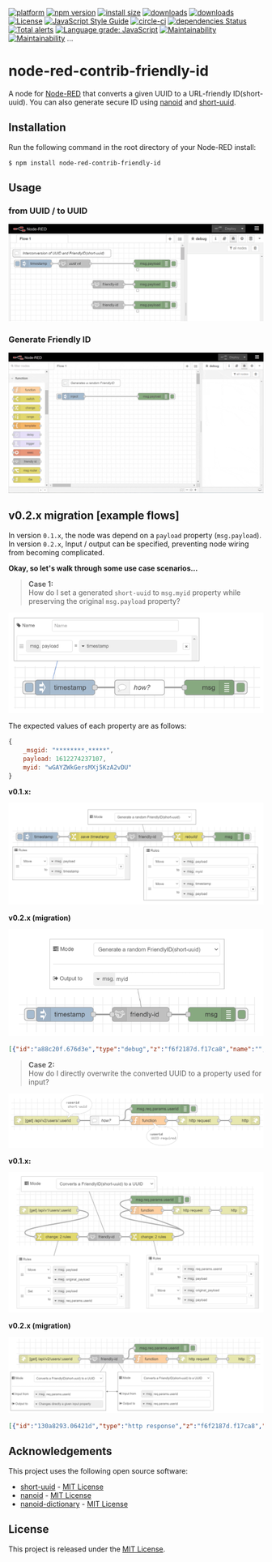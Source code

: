 [![platform][img-platform]][url-nodered]
[![npm version][img-npm-version]][url-my-flow]
[![install size][img-install-size]][url-packagephobia]
[![downloads][img-downloads-current]][url-npm-package]
[![downloads][img-downloads-total]][url-npm-package]
[![License][img-license]](License)
[![JavaScript Style Guide][img-standard]][url-standard]
[![circle-ci][img-circleci]][url-circleci]
[![dependencies Status][img-depends-status]][url-david-dm]
[![Total alerts][img-lgtm-alerts]][url-lgtm]
[![Language grade: JavaScript][img-lgtm-lang-grade]][url-lgtm]
[![Maintainability][img-codeclimate-m]][url-codeclimate]
[![Maintainability][img-codeclimate-t]][url-codeclimate]
...



# node-red-contrib-friendly-id
A node for [Node-RED](http://www.nodered.org/) that converts a given UUID to a URL-friendly ID(short-uuid). You can also generate secure ID using [nanoid](https://github.com/ai/nanoid) and [short-uuid](https://github.com/oculus42/short-uuid).

## Installation
Run the following command in the root directory of your Node-RED install:
```shell
$ npm install node-red-contrib-friendly-id
```

## Usage

### from UUID / to UUID
![encode-decode](.images/encode-decode.gif)

### Generate Friendly ID
![generate](.images/generate-id.gif)


## v0.2.x migration [example flows]
In version `0.1.x`, the node was depend on a `payload` property (`msg.payload`).  
In version `0.2.x`, Input / output can be specified, preventing node wiring from becoming complicated.


**Okay, so let's walk through some use case scenarios...**

> **Case 1:**  
> How do I set a generated `short-uuid` to `msg.myid` property while preserving the original `msg.payload` property?

![How?](.images/timestamp-shortuuid-how.png)

The expected values of each property are as follows:

```js
{
    _msgid: "********.*****",
    payload: 1612274237107,
    myid: "wGAYZWkGersMXj5KzA2vDU"
}
```

**v0.1.x:**

![v0.1.x](.images/timestamp-shortuuid-v0.1.x.png)


**v0.2.x (migration)**

![v0.2.x](.images/timestamp-shortuuid-v0.2.x.png)

```json
[{"id":"a88c20f.676d3e","type":"debug","z":"f6f2187d.f17ca8","name":"","active":true,"tosidebar":true,"console":false,"tostatus":false,"complete":"true","targetType":"full","statusVal":"","statusType":"auto","x":450,"y":340,"wires":[]},{"id":"c04fc85.e6ef838","type":"friendly-id","z":"f6f2187d.f17ca8","name":"","mode":"GENERATE-SHORTID","charlen":21,"charset":"DEFAULT","customs":"","tostatus":false,"statusVal":"","statusType":"auto","inputFromVal":"","inputFromType":"auto","outputToVal":"myid","outputToType":"msg","x":300,"y":340,"wires":[["a88c20f.676d3e"]]},{"id":"68101c27.6c4f84","type":"inject","z":"f6f2187d.f17ca8","name":"","props":[{"p":"payload"}],"repeat":"","crontab":"","once":false,"onceDelay":0.1,"topic":"","payload":"","payloadType":"date","x":140,"y":340,"wires":[["c04fc85.e6ef838"]]}]
```


> **Case 2:**  
> How do I directly overwrite the converted UUID to a property used for input?

![how?](.images/changes-param-directly-how.png)


**v0.1.x:**

![v0.1.x](.images/changes-param-directly-v0.1.x.png)

**v0.2.x (migration)**

![v0.2.x](.images/changes-param-directly-v0.2.x.png)

```json
[{"id":"130a8293.06421d","type":"http response","z":"f6f2187d.f17ca8","name":"","statusCode":"","headers":{},"x":510,"y":380,"wires":[]},{"id":"283657c9.5e37d8","type":"friendly-id","z":"f6f2187d.f17ca8","name":"","mode":"DECODE","charlen":21,"charset":"DEFAULT","customs":"","tostatus":false,"statusVal":"","statusType":"auto","inputFromVal":"req.params.userid","inputFromType":"msg","outputToVal":"req.params.userid","outputToType":"msg","x":360,"y":380,"wires":[["19a63487.dc85bb","130a8293.06421d"]]},{"id":"92bdbc63.ac83f","type":"http in","z":"f6f2187d.f17ca8","name":"","url":"/api/v2/users/:userid","method":"get","upload":false,"swaggerDoc":"","x":150,"y":380,"wires":[["283657c9.5e37d8"]]},{"id":"19a63487.dc85bb","type":"debug","z":"f6f2187d.f17ca8","name":"","active":true,"tosidebar":true,"console":false,"tostatus":false,"complete":"req.params.userid","targetType":"msg","statusVal":"","statusType":"auto","x":560,"y":340,"wires":[]}]
```


## Acknowledgements
This project uses the following open source software:
- [short-uuid](https://www.npmjs.com/package/short-uuid) - [MIT License](https://github.com/oculus42/short-uuid/blob/develop/LICENSE)
- [nanoid](https://www.npmjs.com/package/nanoid) - [MIT License](https://github.com/ai/nanoid/blob/main/LICENSE)
- [nanoid-dictionary](https://www.npmjs.com/package/nanoid-dictionary) - [MIT License](https://github.com/CyberAP/nanoid-dictionary/blob/master/LICENSE)

## License
This project is released under the [MIT License](LICENSE).


[img-platform]: https://img.shields.io/badge/platform-Node--RED-brown.svg
[img-install-size]: https://packagephobia.com/badge?p=node-red-contrib-friendly-id
[img-downloads-current]: https://img.shields.io/npm/dm/node-red-contrib-friendly-id.svg
[img-downloads-total]: https://img.shields.io/npm/dt/node-red-contrib-friendly-id.svg
[img-npm-version]: https://img.shields.io/npm/v/node-red-contrib-friendly-id
[img-license]: https://img.shields.io/github/license/eternity1984/node-red-contrib-friendly-id
[img-depends-status]: https://status.david-dm.org/gh/eternity1984/node-red-contrib-friendly-id.svg

[img-lgtm-alerts]: https://img.shields.io/lgtm/alerts/g/eternity1984/node-red-contrib-friendly-id.svg?logo=lgtm&logoWidth=18
[img-lgtm-lang-grade]: https://img.shields.io/lgtm/grade/javascript/g/eternity1984/node-red-contrib-friendly-id.svg?logo=lgtm&logoWidth=18
[img-codeclimate-m]: https://api.codeclimate.com/v1/badges/40c8fc69eb0934cf5e8f/maintainability
[img-codeclimate-t]: https://api.codeclimate.com/v1/badges/40c8fc69eb0934cf5e8f/test_coverage
[url-codeclimate]: https://codeclimate.com/github/eternity1984/node-red-contrib-friendly-id/

[img-standard]: https://img.shields.io/badge/code_style-standard-brightgreen.svg
[url-standard]: https://standardjs.com

[url-nodered]: https://nodered.org/
[url-my-flow]: https://flows.nodered.org/node/node-red-contrib-friendly-id
[url-packagephobia]: https://packagephobia.com/result?p=node-red-contrib-friendly-id
[url-npm-package]: https://www.npmjs.com/package/node-red-contrib-friendly-id
[url-david-dm]: https://david-dm.org/eternity1984/node-red-contrib-friendly-id
[url-lgtm]: https://lgtm.com/projects/g/eternity1984/node-red-contrib-friendly-id/

[img-circleci]: https://circleci.com/gh/eternity1984/node-red-contrib-friendly-id.svg?style=shield
[url-circleci]: https://app.circleci.com/pipelines/github/eternity1984/node-red-contrib-friendly-id